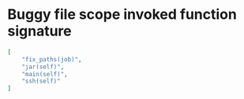 # Buggy file scope invoked function signature

```json
[
    "fix_paths(job)",
    "jar(self)",
    "main(self)",
    "ssh(self)"
]
```
